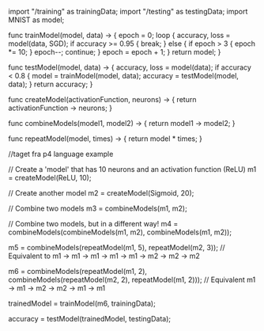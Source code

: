 import "/training" as trainingData; 
import "/testing" as testingData; 
import MNIST as model;

func trainModel(model, data) -> { 
    epoch = 0; 
    loop { 
        accuracy, loss = model(data, SGD); 
        if accuracy >= 0.95 { 
            break; 
        } else {
            if epoch > 3 {
                epoch *= 10;
            }
            epoch--; 
            continue; 
        }
        epoch = epoch + 1; 
    }
    return model; 
}

func testModel(model, data) -> {
    accuracy, loss = model(data);
    if accuracy < 0.8 {
        model = trainModel(model, data);
        accuracy = testModel(model, data);
    }
    return accuracy;
}

func createModel(activationFunction, neurons) -> {
    return activationFunction -> neurons;
}

func combineModels(model1, model2) -> {
    return model1 -> model2;
}

func repeatModel(model, times) -> {
    return model * times;
}

//taget fra p4 language example

// Create a 'model' that has 10 neurons and an activation function (ReLU)
m1 = createModel(ReLU, 10);

// Create another model
m2 = createModel(Sigmoid, 20);

// Combine two models
m3 = combineModels(m1, m2);

// Combine two models, but in a different way!
m4 = combineModels(combineModels(m1, m2), combineModels(m1, m2));

m5 = combineModels(repeatModel(m1, 5), repeatModel(m2, 3)); // Equivalent to m1 -> m1 -> m1 -> m1 -> m1 -> m2 -> m2 -> m2

m6 = combineModels(repeatModel(m1, 2), combineModels(repeatModel(m2, 2), repeatModel(m1, 2))); // Equivalent m1 -> m1 -> m2 -> m2 -> m1 -> m1

trainedModel = trainModel(m6, trainingData); 

accuracy = testModel(trainedModel, testingData);

